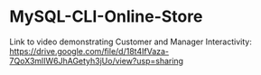 # MySQL-CLI-Online-Store

Link to video demonstrating Customer and Manager Interactivity:
https://drive.google.com/file/d/18t4IfVaza-7QoX3mlIW6JhAGetyh3jUo/view?usp=sharing

